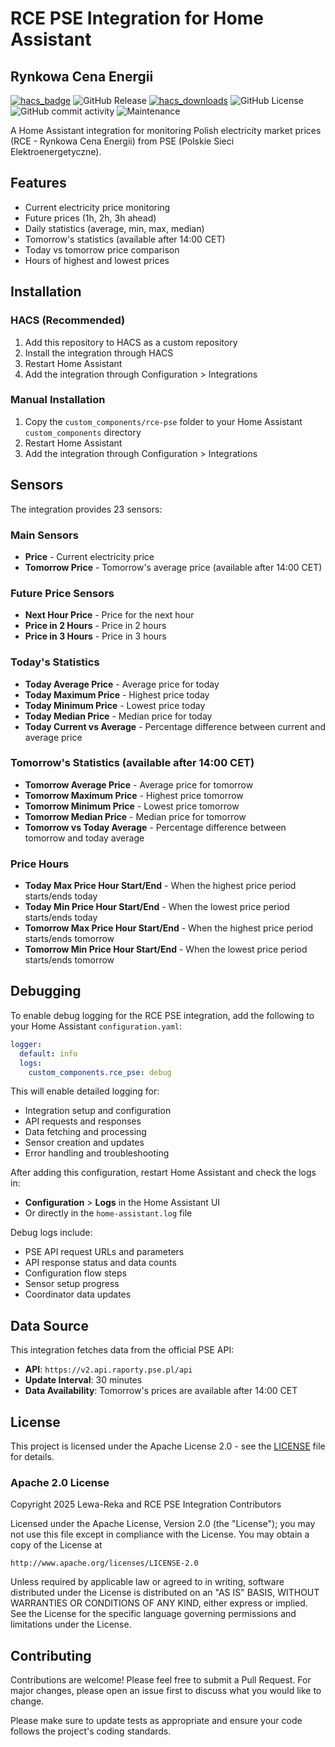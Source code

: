 # RCE PSE Integration for Home Assistant
## Rynkowa Cena Energii

[![hacs_badge](https://img.shields.io/badge/HACS-Custom-orange.svg?style=for-the-badge)](https://github.com/hacs/integration)
![GitHub Release](https://img.shields.io/github/v/release/lewa-reka/ha-rce-pse?style=for-the-badge)
[![hacs_downloads](https://img.shields.io/github/downloads/lewa-reka/ha-rce-pse/latest/total?style=for-the-badge)](https://github.com/lewa-reka/ha-rce-pse/releases/latest)
![GitHub License](https://img.shields.io/github/license/lewa-reka/ha-rce-pse?style=for-the-badge)
![GitHub commit activity](https://img.shields.io/github/commit-activity/y/lewa-reka/ha-rce-pse?style=for-the-badge)
![Maintenance](https://img.shields.io/maintenance/yes/2025?style=for-the-badge)

A Home Assistant integration for monitoring Polish electricity market prices (RCE - Rynkowa Cena Energii) from PSE (Polskie Sieci Elektroenergetyczne).

## Features

- Current electricity price monitoring
- Future prices (1h, 2h, 3h ahead)
- Daily statistics (average, min, max, median)
- Tomorrow's statistics (available after 14:00 CET)
- Today vs tomorrow price comparison
- Hours of highest and lowest prices

## Installation

### HACS (Recommended)

1. Add this repository to HACS as a custom repository
2. Install the integration through HACS
3. Restart Home Assistant
4. Add the integration through Configuration > Integrations

### Manual Installation

1. Copy the `custom_components/rce-pse` folder to your Home Assistant `custom_components` directory
2. Restart Home Assistant
3. Add the integration through Configuration > Integrations

## Sensors

The integration provides 23 sensors:

### Main Sensors
- **Price** - Current electricity price
- **Tomorrow Price** - Tomorrow's average price (available after 14:00 CET)

### Future Price Sensors
- **Next Hour Price** - Price for the next hour
- **Price in 2 Hours** - Price in 2 hours
- **Price in 3 Hours** - Price in 3 hours

### Today's Statistics
- **Today Average Price** - Average price for today
- **Today Maximum Price** - Highest price today
- **Today Minimum Price** - Lowest price today
- **Today Median Price** - Median price for today
- **Today Current vs Average** - Percentage difference between current and average price

### Tomorrow's Statistics (available after 14:00 CET)
- **Tomorrow Average Price** - Average price for tomorrow
- **Tomorrow Maximum Price** - Highest price tomorrow
- **Tomorrow Minimum Price** - Lowest price tomorrow
- **Tomorrow Median Price** - Median price for tomorrow
- **Tomorrow vs Today Average** - Percentage difference between tomorrow and today average

### Price Hours
- **Today Max Price Hour Start/End** - When the highest price period starts/ends today
- **Today Min Price Hour Start/End** - When the lowest price period starts/ends today
- **Tomorrow Max Price Hour Start/End** - When the highest price period starts/ends tomorrow
- **Tomorrow Min Price Hour Start/End** - When the lowest price period starts/ends tomorrow

## Debugging

To enable debug logging for the RCE PSE integration, add the following to your Home Assistant `configuration.yaml`:

```yaml
logger:
  default: info
  logs:
    custom_components.rce_pse: debug
```

This will enable detailed logging for:
- Integration setup and configuration
- API requests and responses 
- Data fetching and processing
- Sensor creation and updates
- Error handling and troubleshooting

After adding this configuration, restart Home Assistant and check the logs in:
- **Configuration** > **Logs** in the Home Assistant UI
- Or directly in the `home-assistant.log` file

Debug logs include:
- PSE API request URLs and parameters
- API response status and data counts
- Configuration flow steps
- Sensor setup progress
- Coordinator data updates

## Data Source

This integration fetches data from the official PSE API:
- **API**: `https://v2.api.raporty.pse.pl/api`
- **Update Interval**: 30 minutes
- **Data Availability**: Tomorrow's prices are available after 14:00 CET

## License

This project is licensed under the Apache License 2.0 - see the [LICENSE](LICENSE) file for details.

### Apache 2.0 License

Copyright 2025 Lewa-Reka and RCE PSE Integration Contributors

Licensed under the Apache License, Version 2.0 (the "License");
you may not use this file except in compliance with the License.
You may obtain a copy of the License at

    http://www.apache.org/licenses/LICENSE-2.0

Unless required by applicable law or agreed to in writing, software
distributed under the License is distributed on an "AS IS" BASIS,
WITHOUT WARRANTIES OR CONDITIONS OF ANY KIND, either express or implied.
See the License for the specific language governing permissions and
limitations under the License.

## Contributing

Contributions are welcome! Please feel free to submit a Pull Request. For major changes, please open an issue first to discuss what you would like to change.

Please make sure to update tests as appropriate and ensure your code follows the project's coding standards. 